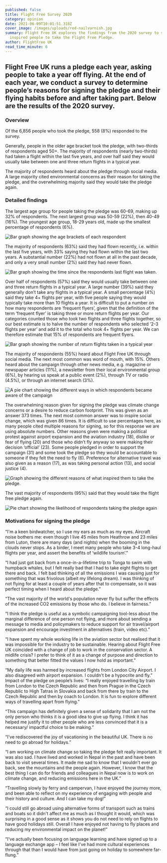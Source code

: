 ```yaml
---
published: false
title: Flight Free Survey 2020
category: opinion
date: 2021-06-09T10:01:51.318Z
cover_image: /images/uploads/red-nailvarnish.jpg
summary: Flight Free UK explores the findings from the 2020 survey to see what
  inspired people to take the Flight Free Pledge.
author: FlightFree UK
read_time_minute: 6
---
```

## Flight Free UK runs a pledge each year, asking people to take a year off flying. At the end of each year, we conduct a survey to determine people’s reasons for signing the pledge and their flying habits before and after taking part. Below are the results of the 2020 survey.

### Overview

Of the 6,856 people who took the pledge, 558 (8%) responded to the survey. 

Generally, people in the older age bracket took the pledge, with two-thirds of respondents aged 50+. The majority of respondents (nearly two-thirds) had taken a flight within the last five years, and over half said they would usually take between one and three return flights in a typical year. 

The majority of respondents heard about the pledge through social media. A large majority cited environmental concerns as their reason for taking the pledge, and the overwhelming majority said they would take the pledge again.

### Detailed findings

The largest age group for people taking the pledge was 60-69, making up 32% of respondents. The next largest group was 50-59 (22%), then 40-49 (16%). The youngest age group, 18-29 years old, made up the smallest percentage of respondents (6%). 

![Bar graph showing the age brackets of each respondent](/images/uploads/age-graph-2020.jpg "Graph showing the age brackets of respondents")

The majority of respondents (63%) said they had flown recently, i.e. within the last five years, with 33% saying they had flown within the last two years. A substantial number (22%) had not flown at all in the past decade, and only a very small number (2%) said they had never flown. 

![Bar graph showing the time since the respondents last flight was taken.](/images/uploads/last-flight-graph-2020.jpg "Graph showing time since last flight")

Over half of respondents (57%) said they would usually take between one and three return flights in a typical year. A large number (39%) said they generally don’t take any flights in a typical year. A small percentage (4%) said they take 4+ flights per year, with five people saying they would typically take more than 10 flights a year. It is difficult to put a number on how many respondents are ‘frequent flyers’, given that the definition of the term ‘frequent flyer’ is taking three or more return flights per year. Our categories counted those who took two flights and three flights together, so our best estimate is to halve the number of respondents who selected ‘2-3 flights per year’ and add it to the total who took 4+ flights per year. We can therefore estimate that 15% of respondents are frequent flyers.

![Bar graph showing the number of return flights taken in a typical year](/images/uploads/return-flights-graph-2020.jpg "Graph showing the frequency of return flights in a typical year")

The majority of respondents (55%) heard about Flight Free UK through social media. The next most common was word of mouth, with 15%. Others heard about the campaign through other news media, e.g. magazine or newspaper articles (11%), a newsletter from their local environmental group (6%), by hearing us speak at a public event (2%), through TV or radio (4.5%), or through an internet search (3%).

![A pie chart showing the different ways in which respondents became aware of the campaign](/images/uploads/hear-about-campaign-graph-2020.jpg "Graph depicting how respondents became aware of the campaign")

The overwhelming reason given for signing the pledge was climate change concerns or a desire to reduce carbon footprint. This was given as an answer 373 times. The next most common answer was to inspire social change, which was given 86 times. It is difficult to use percentages here, as many people cited multiple reasons for signing, so for this response we are using absolute numbers. Other reasons given were making a political protest against airport expansion and the aviation industry (18), dislike or fear of flying (20) and those who didn’t fly anyway so were making their decision ‘official’ (23). Some people pledged in order to support the campaign (31) and some took the pledge so they would be accountable to someone if they felt the need to fly (6). Preference for alternative travel was also given as a reason (17), as was taking personal action (13), and social justice (4).

![Graph showing the different reasons of what inspired them to take the pledge.](/images/uploads/motivations-graph-2020.jpg "Motivations for signing the Flight Free Pledge")

The vast majority of respondents (95%) said that they would take the flight free pledge again.

![Pie chart showing the likelihood of respondents taking the pledge again](/images/uploads/repledge-graph-2020.jpg "The majority of repondents would take the pledge again")

### Motivations for signing the pledge

“I'm a keen birdwatcher, so I use my ears as much as my eyes. Aircraft noise bothers me: even though I live 45 miles from Heathrow and 23 miles from Luton, there are many days (and nights) when the booming in the clouds never stops. As a birder, I meet many people who take 3-4 long-haul flights per year, and assert the benefits of ‘wildlife tourism’.”

“I had just got back from a once-in-a-lifetime trip to Tonga to swim with humpback whales, but I felt really bad that I had to take eight flights to get there and back. I felt bad thinking of all the emissions I was causing just for something that was frivolous (albeit my lifelong dream). I was thinking of not flying for at least a couple of years after that to compensate, so it was perfect timing when I heard about the pledge.”

“The vast majority of the world's population never fly but suffer the effects of the increased CO2 emissions by those who do. I believe in fairness.”

“I think the pledge is useful as a symbolic campaigning tool-less about the marginal difference of one person not flying, and more about sending a message to media and policymakers to reduce support for air travel/airport expansion and encourage investment in alternatives (train, video etc).”

“I have spent my whole working life in the aviation sector but realised that it was impossible for the industry to be sustainable. Hearing about Flight Free UK coincided with a change of job to work in the conservation sector. A midlife crisis? I prefer to think of it as a change of purpose and direction to something that better fitted the values I now hold as important.”

“My daily life was harmed by increased flights from London City Airport. I also disagreed with airport expansion. I couldn't be a hypocrite and fly.”
Impact of the pledge on people’s lives:
“I really enjoyed travelling by train from London to the Czech Republic and then from Prague in the Czech Republic to High Tatras in Slovakia and back from there by train to the Czech Republic and then by coach to London. It is fun to explore different ways of travelling apart from flying.”

“This campaign has definitely given a sense of solidarity that I am not the only person who thinks it is a good idea to give up flying. I think it has helped me justify it to other people who are less convinced that it is a necessary/ impactful choice to be making.”

“I've rediscovered the joy of vacationing in the beautiful UK. There is no need to go abroad for holidays.”

“I am working on climate change so taking the pledge felt really important. It was also sad. I have lived and worked in Nepal in the past and have been back to visit several times. It made me sad to know that I wouldn't ever go back, see the mountains and the people again. However, I know that the best thing I can do for friends and colleagues in Nepal now is to work on climate change, and reducing emissions here in the UK.”

“Travelling slowly by ferry and campervan, I have enjoyed the journey more, and been able to reflect on my experience of engaging with people and their history and culture. And I can take my dog!”

“I could still go abroad using alternative forms of transport such as trains and boats so it didn't affect me as much as I thought it would, which was surprising in a good sense as it shows you do not need to rely on flights to have good holidays still. Overall I have enjoyed not having to fly places and reducing my environmental impact on the planet!”

“I've actually been focusing on language learning and have signed up to a language exchange app – I feel like I've had more cultural experiences through that than I would have from just going on holiday to somewhere far-flung.”